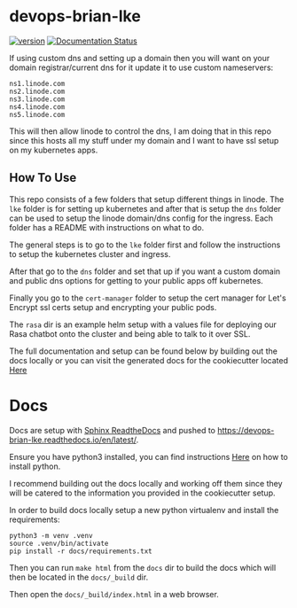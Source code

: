 # devops-brian-lke
[![version](https://img.shields.io/badge/version-0.0.1-blue)](https://github.com/btotharye/devops-brian-lke/blob/main/CHANGELOG.md)
[![Documentation Status](https://readthedocs.org/projects/devops-brian-lke/badge/?version=latest)](https://devops-brian-lke.readthedocs.io/en/latest/?badge=latest)

If using custom dns and setting up a domain then you will want on your domain registrar/current dns for it update it to use custom nameservers:

```
ns1.linode.com
ns2.linode.com
ns3.linode.com
ns4.linode.com
ns5.linode.com
```

This will then allow linode to control the dns, I am doing that in this repo since this hosts all my stuff under my domain and I want to have ssl setup on my kubernetes apps.

## How To Use
This repo consists of a few folders that setup different things in linode.  The `lke` folder is for setting up kubernetes and after that is setup the `dns` folder can be used to setup the linode domain/dns config for the ingress.  Each folder has a README with instructions on what to do.

The general steps is to go to the `lke` folder first and follow the instructions to setup the kubernetes cluster and ingress.

After that go to the `dns` folder and set that up if you want a custom domain and public dns options for getting to your public apps off kubernetes.

Finally you go to the `cert-manager` folder to setup the cert manager for Let's Encrypt ssl certs setup and encrypting your public pods.

The `rasa` dir is an example helm setup with a values file for deploying our Rasa chatbot onto the cluster and being able to talk to it over SSL.

The full documentation and setup can be found below by building out the docs locally or you can visit the generated docs for the cookiecutter located [Here](https://cookiecutter-linode-tf-lke.readthedocs.io/)

# Docs
Docs are setup with [Sphinx ReadtheDocs](https://docs.readthedocs.io/en/latest/intro/getting-started-with-sphinx.html) and pushed to https://devops-brian-lke.readthedocs.io/en/latest/.

Ensure you have python3 installed, you can find instructions [Here](https://www.python.org/downloads/) on how to install python.

I recommend building out the docs locally and working off them since they will be catered to the information you provided in the cookiecutter setup.

In order to build docs locally setup a new python virtualenv and install the requirements:

```
python3 -m venv .venv
source .venv/bin/activate
pip install -r docs/requirements.txt
```

Then you can run `make html` from the `docs` dir to build the docs which will then be located in the `docs/_build` dir.

Then open the `docs/_build/index.html` in a web browser.
